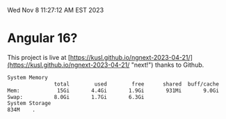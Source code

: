 Wed Nov  8 11:27:12 AM EST 2023

# Angular 16?


This project is live at [https://kusl.github.io/ngnext-2023-04-21/](https://kusl.github.io/ngnext-2023-04-21/ "next!") thanks to Github.

```bash
System Memory
               total        used        free      shared  buff/cache   available
Mem:            15Gi       4.4Gi       1.9Gi       931Mi       9.0Gi       9.6Gi
Swap:          8.0Gi       1.7Gi       6.3Gi
System Storage
834M	.
